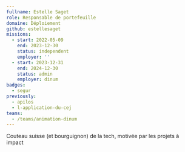 ```yaml
---
fullname: Estelle Saget
role: Responsable de portefeuille
domaine: Déploiement
github: estellesaget
missions:
  - start: 2022-05-09
    end: 2023-12-30
    status: independent
    employer: ''
  - start: 2023-12-31
    end: 2024-12-30
    status: admin
    employer: dinum
badges:
  - segur
previously:
  - apilos
  - l-application-du-cej
teams:
  - /teams/animation-dinum
---
```


Couteau suisse (et bourguignon) de la tech, motivée par les projets à impact

